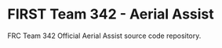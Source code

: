 FIRST Team 342 - Aerial Assist
==============================

FRC Team 342 Official Aerial Assist source code repository.

